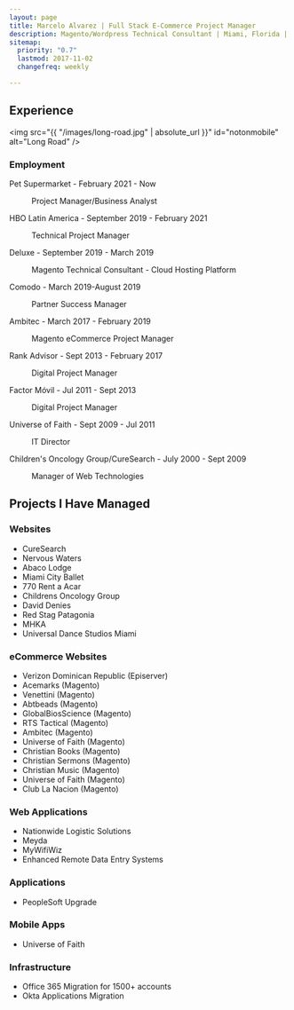 ```yaml
---
layout: page
title: Marcelo Alvarez | Full Stack E-Commerce Project Manager
description: Magento/Wordpress Technical Consultant | Miami, Florida | 305.815.5372
sitemap:
  priority: "0.7"
  lastmod: 2017-11-02
  changefreq: weekly

---
```

## Experience

<span class="image main"><img src="{{ "/images/long-road.jpg" | absolute_url }}" id="notonmobile" alt="Long Road" /></span>

<h3>Employment</h3>
<!-- Expertise starts-->

<dl> <dt>Pet Supermarket - February 2021 - Now</dt> <dd> <p>Project Manager/Business Analyst</p> </dd> <dt>HBO Latin America - September 2019 - February 2021</dt> <dd> <p>Technical Project Manager</p> </dd> <dt>Deluxe - September 2019 - March 2019</dt> <dd> <p>Magento Technical Consultant - Cloud Hosting Platform</p> </dd> <dt>Comodo - March 2019-August 2019</dt> <dd> <p>Partner Success Manager</p> </dd> <dt>Ambitec - March 2017 - February 2019</dt> <dd> <p>Magento eCommerce Project Manager</p> </dd> <dt>Rank Advisor - Sept 2013 - February 2017</dt> <dd> <p>Digital Project Manager</p> </dd> <dt>Factor Móvil - Jul 2011 - Sept 2013</dt> <dd> <p>Digital Project Manager</p> </dd> <dt>Universe of Faith - Sept 2009 - Jul 2011</dt> <dd> <p>IT Director</p> </dd> <dt>Children's Oncology Group/CureSearch - July 2000 - Sept 2009</dt> <dd> <p>Manager of Web Technologies</p> </dd> </dl>

## Projects I Have Managed

### Websites

* CureSearch
* Nervous Waters
* Abaco Lodge
* Miami City Ballet
* 770 Rent a Acar
* Childrens Oncology Group
* David Denies
* Red Stag Patagonia
* MHKA
* Universal Dance Studios Miami

### eCommerce Websites

* Verizon Dominican Republic (Episerver)
* Acemarks (Magento)
* Venettini (Magento)
* Abtbeads (Magento)
* GlobalBiosScience (Magento)
* RTS Tactical (Magento)
* Ambitec (Magento)
* Universe of Faith (Magento)
* Christian Books (Magento)
* Christian Sermons (Magento)
* Christian Music (Magento)
* Universe of Faith (Magento)
* Club La Nacion (Magento)

### Web Applications

* Nationwide Logistic Solutions
* Meyda
* MyWifiWiz
* Enhanced Remote Data Entry Systems

### Applications

* PeopleSoft Upgrade

### Mobile Apps

* Universe of Faith

### Infrastructure

* Office 365 Migration for 1500+ accounts
* Okta Applications Migration